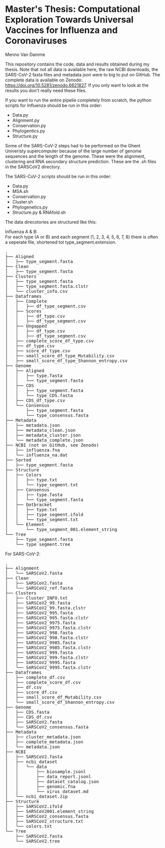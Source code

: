 # Master's Thesis: Computational Exploration Towards Universal Vaccines for Influenza and Coronaviruses
Menno Van Damme

This repository contains the code, data and results obtained during my thesis. Note that not all data is available here, the raw NCBI downloads, the SARS-CoV-2 fasta files and metadata json were to big to put on GitHub. The complete data is available on Zenodo: https://doi.org/10.5281/zenodo.6621827. If you only want to look at the results you don't really need these files.

If you want to run the entire pipelie completely from scratch, the python scripts for Influenza should be run in this order:
- Data.py
- Alignment.py
- Conservation.py
- Phylogentics.py
- Structure.py

Some of the SARS-CoV-2 steps had to be performed on the Ghent Univeristy supercomputer because of the large number of genome sequences and the length of the genome. These were the alignment, clustering and RNA secondary structure prediction. These are the .sh files in the SARSCoV2 directory.

The SARS-CoV-2 scripts should be run in this order:
- Data.py
- MSA.sh
- Conservation.py
- Cluster.sh
- Phylogenetics.py
- Structure.py & RNAfold.sh

The data direcotories are structured like this:

Influenza A & B:  
For each type (A or B) and each segment (1, 2, 3, 4, 5, 6, 7, 8) there is often a seperate file, shortened tot type_segment.extension.  
<pre>
.
├── Aligned
│   ├── type_segment.fasta
├── Clean
│   ├── type_segment.fasta
├── Clusters
│   ├── type_segment.fasta
│   ├── type_segment.fasta.clstr
│   └── cluster_info.csv
├── Dataframes
│   ├── Complete
│   │   ├── df_type_segment.csv
│   ├── Scores
│   │   ├── df_type.csv
│   │   ├── df_type_segment.csv
│   ├── Ungapped
│   │   ├── df_type.csv
│   │   ├── df_type_segment.csv
│   ├── complete_score_df_type.csv
│   ├── df_type.csv
│   ├── score_df_type.csv
│   ├── small_score_df_type_Mutability.csv
│   ├── small_score_df_type_Shannon_entropy.csv
├── Genome
│   ├── Aligned
│   │   ├── type.fasta
│   │   └── type_segment.fasta
│   ├── CDS
│   │   ├── type_segment.fasta
│   │   └── type_CDS.fasta
│   ├── CDS_df_type.csv
│   └── Consensus
│       ├── type_segment.fasta
│       └── type_consensus.fasta
├── Metadata
│   ├── metadata.json
│   ├── metadata_clean.json
│   ├── metadata_cluster.json
│   └── metadata_complete.json
├── NCBI (not on GitHub, see Zenodo)
│   ├── influenza.fna
│   └── influenza_na.dat
├── Sorted
│   ├── type_segment.fasta
├── Structure
│   ├── Colors
│   │   ├── type.txt
│   │   └── type_segment.txt
│   ├── Consensus
│   │   ├── type.fasta
│   │   └── type_segment.fasta
│   ├── Dotbracket
│   │   ├── type.txt
│   │   ├── type_segment.ifold
│   │   └── type_segment.txt
│   └── Element
│       └── type_segment_001.element_string
└── Tree
    ├── type_segment.fasta
    └── type_segment.tree
</pre>

For SARS-CoV-2:
<pre>
.
├── Alignment
│   └── SARSCoV2.fasta
├── Clean
│   ├── SARSCoV2.fasta
│   └── SARSCoV2_ref.fasta
├── Clusters
│   ├── Cluster_INFO.txt
│   ├── SARSCoV2_99.fasta
│   ├── SARSCoV2_99.fasta.clstr
│   ├── SARSCoV2_995.fasta
│   ├── SARSCoV2_995.fasta.clstr
│   ├── SARSCoV2_9975.fasta
│   ├── SARSCoV2_9975.fasta.clstr
│   ├── SARSCoV2_998.fasta
│   ├── SARSCoV2_998.fasta.clstr
│   ├── SARSCoV2_9985.fasta
│   ├── SARSCoV2_9985.fasta.clstr
│   ├── SARSCoV2_999.fasta
│   ├── SARSCoV2_999.fasta.clstr
│   ├── SARSCoV2_9995.fasta
│   └── SARSCoV2_9995.fasta.clstr
├── Dataframes
│   ├── complete_df.csv
│   ├── complete_score_df.csv
│   ├── df.csv
│   ├── score_df.csv
│   ├── small_score_df_Mutability.csv
│   └── small_score_df_Shannon_entropy.csv
├── Genome
│   ├── CDS.fasta
│   ├── CDS_df.csv
│   ├── SARSCoV2.fasta
│   └── SARSCoV2_consensus.fasta
├── Metadata
│   ├── cluster_metadata.json
│   ├── complete_metadata.json
│   └── metadata.json
├── NCBI
│   ├── SARSCoV2.fasta
│   ├── ncbi_dataset
│   │   └── data
│   │       ├── biosample.jsonl
│   │       ├── data_report.jsonl
│   │       ├── dataset_catalog.json
│   │       ├── genomic.fna
│   │       └── virus_dataset.md
│   └── ncbi_dataset.zip
├── Structure
│   ├── SARSCoV2.ifold
│   ├── SARSCoV2001.element_string
│   ├── SARSCoV2_consensus.fasta
│   ├── SARSCoV2_structure.txt
│   └── colors.txt
└── Tree
    ├── SARSCoV2.fasta
    └── SARSCoV2.tree
</pre>


